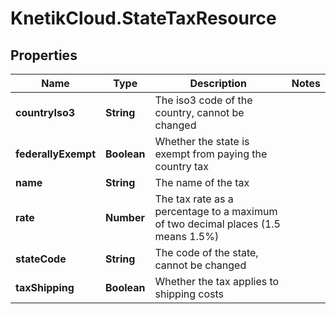 # KnetikCloud.StateTaxResource

## Properties
Name | Type | Description | Notes
------------ | ------------- | ------------- | -------------
**countryIso3** | **String** | The iso3 code of the country, cannot be changed | 
**federallyExempt** | **Boolean** | Whether the state is exempt from paying the country tax | 
**name** | **String** | The name of the tax | 
**rate** | **Number** | The tax rate as a percentage to a maximum of two decimal places (1.5 means 1.5%) | 
**stateCode** | **String** | The code of the state, cannot be changed | 
**taxShipping** | **Boolean** | Whether the tax applies to shipping costs | 


